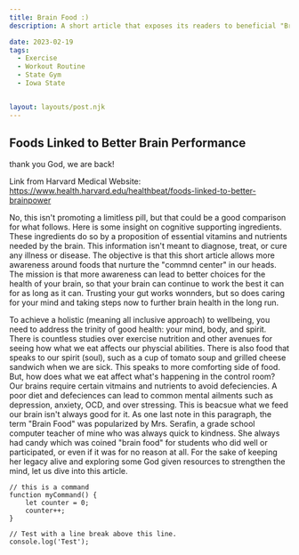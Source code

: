 ```yaml
---
title: Brain Food :)
description: A short article that exposes its readers to beneficial "Brain Food", or a food that nourishes the brain, for enhanced performance and health.

date: 2023-02-19
tags: 
  - Exercise
  - Workout Routine
  - State Gym
  - Iowa State


layout: layouts/post.njk
---
```


## Foods Linked to Better Brain Performance

thank you God, we are back!

Link from Harvard Medical Website: https://www.health.harvard.edu/healthbeat/foods-linked-to-better-brainpower 


No, this isn't promoting a limitless pill, but that could be a good comparison for what follows. Here is some insight on cognitive supporting ingredients. These ingredients do so by a proposition of essential vitamins and nutrients needed by the brain. This information isn't meant to diagnose, treat, or cure any illness or disease. The objective is that this short article allows more awareness around foods that nurture the "commnd center" in our heads. The mission is that more awareness can lead to better choices for the health of your brain, so that your brain can continue to work the best it can for as long as it can. Trusting your gut works wonnders, but so does caring for your mind and taking steps now to further brain health in the long run. 


To achieve a holistic (meaning all inclusive approach) to wellbeing, you need to address the trinity of good health: your mind, body, and spirit. There is countless studies over exercise nutrition and other avenues for seeing how what we eat affects our physcial abilities. There is also food that speaks to our spirit (soul), such as a cup of tomato soup and grilled cheese sandwich when we are sick. This speaks to more comforting side of food. But, how does what we eat affect what's happening in the control room? Our brains require certain vitmains and nutrients to avoid defeciencies. A poor diet and defeciences can lead to common mental ailments such as depression, anxiety, OCD, and over stressing. This is beacsue what we feed our brain isn't always good for it. As one last note in this paragraph, the term "Brain Food" was popularized by Mrs. Serafin, a grade school computer teacher of mine who was always quick to kindness. She always had candy which was coined "brain food" for students who did well or participated, or even if it was for no reason at all. For the sake of keeping her legacy alive and exploring some God given resources to strengthen the mind, let us dive into this article.

```text/2-3
// this is a command
function myCommand() {
	let counter = 0;
	counter++;
}

// Test with a line break above this line.
console.log('Test');
```
